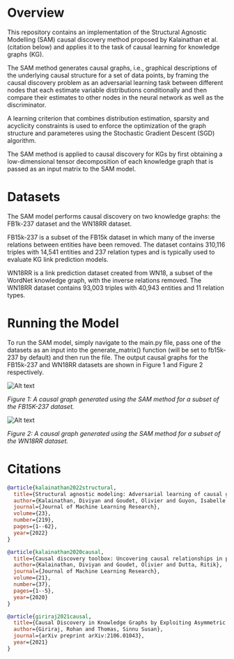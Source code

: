 # Overview

This repository contains an implementation of the Structural Agnostic Modelling (SAM) causal discovery method proposed by Kalainathan et al. (citation below) and applies it to the task of causal learning for knowledge graphs (KG). 

The SAM method generates causal graphs, i.e., graphical descriptions of the underlying causal structure for a set of data points, by framing the causal discovery problem as an adversarial learning task between different nodes that 
each estimate variable distributions conditionally and then compare their estimates to other nodes in the neural network as well as the discriminator.

A learning criterion that combines distribution estimation, sparsity and acyclicity constraints is used to enforce the optimization of the graph structure and parameteres using the Stochastic Gradient Descent (SGD) algorithm. 

The SAM method is applied to causal discovery for KGs by first obtaining a low-dimensional tensor decomposition of each knowledge graph that is passed as an input matrix to the SAM model.

# Datasets
The SAM model performs causal discovery on two knowledge graphs: the FB1k-237 dataset and the WN18RR dataset.

FB15k-237 is a subset of the FB15k dataset in which many of the inverse relations between entities have been removed. The dataset contains 310,116 triples with 14,541 entities and 237 relation types and is typically used to evaluate KG link prediction models. 

WN18RR is a link prediction dataset created from WN18, a subset of the WordNet knowledge graph, with the inverse relations removed. The WN18RR dataset contains 93,003 triples with 40,943 entities and 11 relation types.

# Running the Model
To run the SAM model, simply navigate to the main.py file, pass one of the datasets as an input into the generate_matrix() function (will be set to fb15k-237 by default) and then run the file. The output causal graphs for the FB15k-237 and WN18RR datasets are shown in Figure 1
and Figure 2 respectively.

![Alt text](https://github.com/user-attachments/assets/292de346-f1ba-40b3-b34d-71b8a7a2caed)

<p align="left">
  <em>Figure 1: A causal graph generated using the SAM method for a subset of the FB15K-237 dataset.</em>
</p>

![Alt text](https://github.com/user-attachments/assets/47ca27a4-8d54-4a27-8c67-51e81c9bfc0d)

<p align="left">
  <em>Figure 2: A causal graph generated using the SAM method for a subset of the WN18RR dataset.</em>
</p>

# Citations
```bibtex
@article{kalainathan2022structural,
  title={Structural agnostic modeling: Adversarial learning of causal graphs},
  author={Kalainathan, Diviyan and Goudet, Olivier and Guyon, Isabelle and Lopez-Paz, David and Sebag, Mich{\`e}le},
  journal={Journal of Machine Learning Research},
  volume={23},
  number={219},
  pages={1--62},
  year={2022}
}

@article{kalainathan2020causal,
  title={Causal discovery toolbox: Uncovering causal relationships in python},
  author={Kalainathan, Diviyan and Goudet, Olivier and Dutta, Ritik},
  journal={Journal of Machine Learning Research},
  volume={21},
  number={37},
  pages={1--5},
  year={2020}
}

@article{giriraj2021causal,
  title={Causal Discovery in Knowledge Graphs by Exploiting Asymmetric Properties of Non-Gaussian Distributions},
  author={Giriraj, Rohan and Thomas, Sinnu Susan},
  journal={arXiv preprint arXiv:2106.01043},
  year={2021}
}
